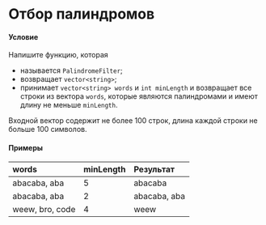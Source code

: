 # Отбор палиндромов

#### Условие
 
Напишите функцию, которая

* называется `PalindromeFilter`;
* возвращает `vector<string>`;
* принимает `vector<string> words` и `int minLength` и возвращает все строки из вектора `words`, которые являются палиндромами и имеют длину не меньше `minLength`.

Входной вектор содержит не более 100 строк, длина каждой строки не больше 100 символов.

#### Примеры

words           | minLength | Результат
:-------------- | :-------- | :--------
abacaba, aba    | 5         | abacaba
abacaba, aba    | 2         | abacaba, aba
weew, bro, code | 4         | weew